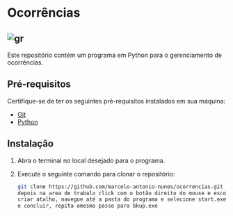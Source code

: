 # Ocorrências
## ![gr](https://github.com/marcelo-antonio-nunes/ocorrencias/assets/62920999/1bcd64ef-1206-488b-a192-3261f72bb9ed)


Este repositório contém um programa em Python para o gerenciamento de ocorrências.

## Pré-requisitos

Certifique-se de ter os seguintes pré-requisitos instalados em sua máquina:

- [Git](https://git-scm.com/)
- [Python](https://www.python.org/)

## Instalação

1. Abra o terminal no local desejado para o programa.
2. Execute o seguinte comando para clonar o repositório:

   ```bash
   git clone https://github.com/marcelo-antonio-nunes/ocorrencias.git
   depois na area de trabalo click com o botão direito do mouse e escolha a opção
   criar atalho, navegue até a pasta do programa e selecione start.exe agora so avançar
   e concluir, repita omesmo passo para bkup.exe
   
